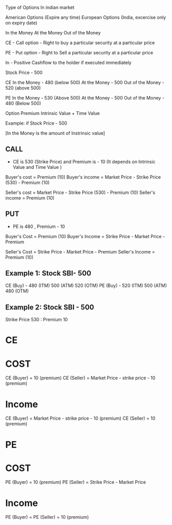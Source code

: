 Type of Options In indian market

American Options (Expire any time)
European Options (India, excercise only on expiry date)

In the Money
At the Money
Out of the Money

CE - Call option - Right to buy a particular security at a particular price

PE - Put option - Right to Sell a particular security at a particular price

In - Positive Cashflow to the holder if executed immediately

Stock Price - 500

CE
In the Money - 480 (below 500)
At the Money - 500
Out of the Money - 520 (above 500)

PE
In the Money - 530 (Above 500)
At the Money - 500
Out of the Money - 480 (Below 500)

Option Premium
Intrinsic Value + Time Value

Example:
if Stock Price - 500

[In the Money is the amount of Instrinsic value]

## CALL

- CE is 530 (Strike Price) and Premium is - 10 (It depends on Intrinsic Value and Time Value )

Buyer's cost = Premium (10)
Buyer's income = Market Price - Strike Price (530) - Premium (10)

Seller's cost = Market Price - Strike Price (530) - Premium (10)
Seller's income = Premium (10)

## PUT

- PE is 480 , Premium - 10

Buyer's Cost = Premium (10)
Buyer's Income = Strike Price - Market Price - Premium

Seller's Cost = Strike Price - Market Price - Premium
Seller's Income = Premium (10)

## Example 1: Stock SBI- 500

CE (Buy) - 480 (ITM) 500 (ATM) 520 (OTM)
PE (Buy) - 520 (ITM) 500 (ATM) 480 (OTM)

## Example 2: Stock SBI - 500

Strike Price 530 : Premium 10

CE
============

# COST

CE (Buyer) = 10 (premium)
CE (Seller) = Market Price - strike price - 10 (premium)

# Income

CE (Buyer) = Market Price - strike price - 10 (premium)
CE (Seller) = 10 (premium)

PE
==============

# COST
PE (Buyer) = 10 (premium)
PE (Seller) = Strike Price - Market Price 

# Income
PE (Buyer) = 
PE (Seller) = 10 (premium)



